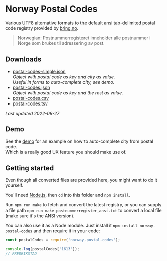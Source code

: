 # Norway Postal Codes

Various UTF8 alternative formats to the default ansi tab-delimited postal code registry provided by [bring.no](http://www.bring.no/radgivning/sende-noe/adressetjenester/adresseregistre).

> Norwegian: Postnummerregisteret inneholder alle postnummer i Norge som brukes til adressering av post.

## Downloads

- [postal-codes-simple.json](https://raw.githubusercontent.com/sindresorhus/norway-postal-codes/gh-pages/converted/postal-codes-simple.json)\
  *Object with postal code as key and city as value.\
  Useful in forms to auto-complete city, see demo.*
- [postal-codes.json](https://raw.githubusercontent.com/sindresorhus/norway-postal-codes/gh-pages/converted/postal-codes.json)\
  *Object with postal code as key and the rest as value.*
- [postal-codes.csv](https://raw.githubusercontent.com/sindresorhus/norway-postal-codes/gh-pages/converted/postal-codes.csv)
- [postal-codes.tsv](https://raw.githubusercontent.com/sindresorhus/norway-postal-codes/gh-pages/converted/postal-codes.tsv)

*Last updated 2022-06-27*

## Demo

See the [demo](https://sindresorhus.com/norway-postal-codes) for an example on how to auto-complete city from postal code.\
Which is a really good UX feature you should make use of.

## Getting started

Even though all converted files are provided here, you might want to do it yourself.

You'll need [Node.js](https://nodejs.org), then `cd` into this folder and `npm install`.

Run `npm run make` to fetch and convert the latest registry, or you can supply a file path `npm run make postnummerregister_ansi.txt` to convert a local file (make sure it's the ANSI version).

You can also use it as a Node module. Just install it `npm install norway-postal-codes` and then require it in your code:

```js
const postalCodes = require('norway-postal-codes');

console.log(postalCodes['1613']);
// FREDRIKSTAD
```
